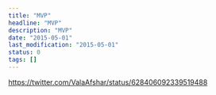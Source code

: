 ```yaml
---
title: "MVP"
headline: "MVP"
description: "MVP"
date: "2015-05-01"
last_modification: "2015-05-01"
status: 0
tags: []
---
```


https://twitter.com/ValaAfshar/status/628406092339519488